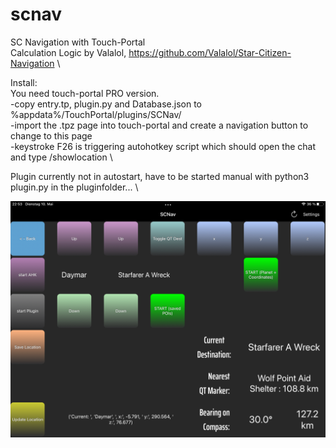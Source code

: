 # scnav
SC Navigation with Touch-Portal \
Calculation Logic by Valalol, https://github.com/Valalol/Star-Citizen-Navigation \

Install: \
You need touch-portal PRO version. \
-copy entry.tp, plugin.py and Database.json to %appdata%/TouchPortal/plugins/SCNav/ \
-import the .tpz page into touch-portal and create a navigation button to change to this page \
-keystroke F26 is triggering autohotkey script which should open the chat and type /showlocation \

Plugin currently not in autostart, have to be started manual with python3 plugin.py in the pluginfolder... \

![alt text](https://github.com/doabigcheese/scnav/blob/main/screenshot.PNG?raw=true)

